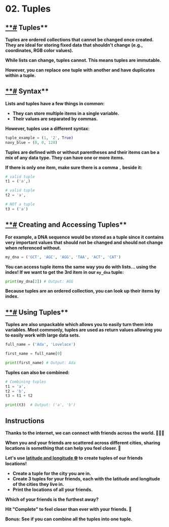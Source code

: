 # 02. Tuples

## [**#](https://www.codedex.io/intermediate-python/02-find-my-friends#tuples) Tuples**

**Tuples are ordered collections that cannot be changed once created. They are ideal for storing fixed data that shouldn't change (e.g., coordinates, RGB color values).**

**While lists can change, tuples cannot. This means tuples are immutable.**

**However, you can replace one tuple with another and have duplicates within a tuple.**

## [**#](https://www.codedex.io/intermediate-python/02-find-my-friends#syntax) Syntax**

**Lists and tuples have a few things in common:**

- **They can store multiple items in a single variable.**
- **Their values are separated by commas.**

**However, tuples use a different syntax:**

```python
tuple_example = (1, '2', True)
navy_blue = (0, 0, 128)

```

**Tuples are defined with or without parentheses and their items can be a mix of any data type. They can have one or more items.**

**If there is only one item, make sure there is a comma `,` beside it:**

```python
# valid tuple
t1 = ('a',)

# valid tuple
t2 = 'a',

# NOT a tuple
t3 = ('a')

```

## [**#](https://www.codedex.io/intermediate-python/02-find-my-friends#creating-and-accessing-tuples) Creating and Accessing Tuples**

**For example, a DNA sequence would be stored as a tuple since it contains very important values that should not be changed and should not change when referenced without.**

```python
my_dna = ('GCT', 'AGC', 'AGG', 'TAA', 'ACT', 'CAT')

```

**You can access tuple items the same way you do with lists... using the index! If we want to get the 3rd item in our `my_dna` tuple:**

```python
print(my_dna[2]) # Output: AGG

```

**Because tuples are an ordered collection, you can look up their items by index.**

## [**#](https://www.codedex.io/intermediate-python/02-find-my-friends#using-tuples) Using Tuples**

**Tuples are also unpackable which allows you to easily turn them into variables. Most commonly, tuples are used as return values allowing you to easily work with large data sets.**

```python
full_name = ('Ada', 'Lovelace')

first_name = full_name[0]

print(first_name) # Output: Ada

```

**Tuples can also be combined:**

```python
# Combining tuples
t1 = 'a',
t2 = 'b',
t3 = t1 + t2

print(t3)  # Output: ('a', 'b')

```

## **Instructions**

**Thanks to the internet, we can connect with friends across the world. 🧑‍🤝‍🧑**

**When you and your friends are scattered across different cities, sharing locations is something that can help you feel closer. 🫶**

**Let's use [latitude and longitude 🌐](https://www.latlong.net/) to create tuples of our friends locations!**

- **Create a tuple for the city you are in.**
- **Create 3 tuples for your friends, each with the latitude and longitude of the cities they live in.**
- **Print the locations of all your friends.**

**Which of your friends is the furthest away?**

**Hit "Complete" to feel closer than ever with your friends. 🥰**

**Bonus: See if you can combine all the tuples into one tuple.**